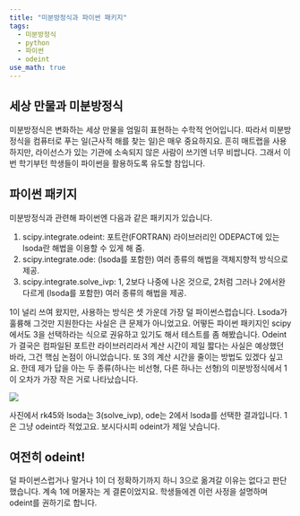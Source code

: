 ```yaml
---
title: "미분방정식과 파이썬 패키지"
tags:
  - 미분방정식
  - python
  - 파이썬
  - odeint
use_math: true
---
```


## 세상 만물과 미분방정식

미분방정식은 변화하는 세상 만물을 엄밀히 표현하는 수학적 언어입니다. 따라서 미분방정식을 컴퓨터로 푸는 일(근사적 해를 찾는 일)은 매우 중요하지요. 흔히 매트랩을 사용하지만, 라이선스가 있는 기관에 소속되지 않은 사람이 쓰기엔 너무 비쌉니다. 그래서 이번 학기부턴 학생들이 파이썬을 활용하도록 유도할 참입니다.

## 파이썬 패키지

미분방정식과 관련해 파이썬엔 다음과 같은 패키지가 있습니다.

1. scipy.integrate.odeint: 포트란(FORTRAN) 라이브러리인 ODEPACT에 있는 lsoda란 해법을 이용할 수 있게 해 줌.
2. scipy.integrate.ode: (lsoda를 포함한) 여러 종류의 해법을 객체지향적 방식으로 제공.
3. scipy.integrate.solve_ivp: 1, 2보다 나중에 나온 것으로, 2처럼 그러나 2에서완 다르게 (lsoda를 포함한) 여러 종류의 해법을 제공.

1이 널리 쓰여 왔지만, 사용하는 방식은 셋 가운데 가장 덜 파이썬스럽습니다. Lsoda가 훌륭해 그것만 지원한다는 사실은 큰 문제가 아니었고요. 어떻든 파이썬 패키지인 scipy에서도 3을 선택하라는 식으로 권유하고 있기도 해서 테스트를 좀 해봤습니다. Odeint가 결국은 컴파일된 포트란 라이브러리라서 계산 시간이 제일 짧다는 사실은 예상했던 바라, 그건 핵심 논점이 아니었습니다. 또 3의 계산 시간을 줄이는 방법도 있겠다 싶고요. 한데 제가 답을 아는 두 종류(하나는 비선형, 다른 하나는 선형)의 미분방정식에서 1이 오차가 가장 작은 거로 나타났습니다.

![](https://twy80.github.io/assets/images/Ode_python.png)

사진에서 rk45와 lsoda는 3(solve_ivp), ode는 2에서 lsoda를 선택한 결과입니다. 1은 그냥 odeint라 적었고요. 보시다시피 odeint가 제일 낫습니다.

## 여전히 odeint!

덜 파이썬스럽거나 말거나 1이 더 정확하기까지 하니 3으로 옮겨갈 이유는 없다고 판단했습니다. 계속 1에 머물자는 게 결론이었지요. 학생들에겐 이런 사정을 설명하며 odeint를 권하기로 합니다.

